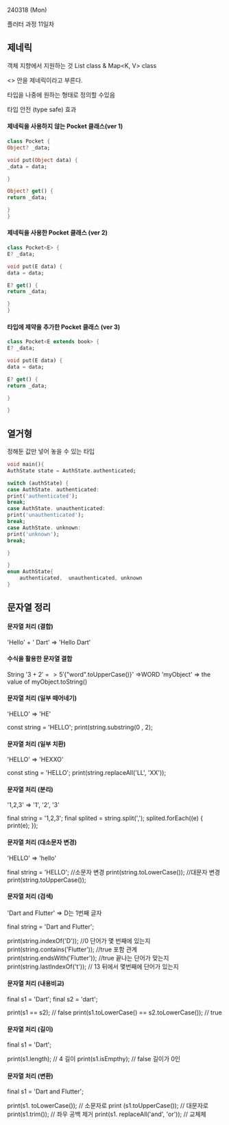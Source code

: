 240318 (Mon)

플러터 과정 11일차

## 제네릭 
객체 지향에서 지원하는 것
List<E> class & Map<K, V> class

<> 안을 제네릭이라고 부른다.

타입을 나중에 원하는 형태로 정의할 수있음

타입 안전 (type safe) 효과

#### 제네릭을 사용하지 않는 Pocket 클래스(ver 1)
```dart
class Pocket {
Object? _data;

void put(Object data) {
_data = data;

}

Object? get() {
return _data;

}
}
```

#### 제네릭을 사용한 Pocket 클래스 (ver 2)
```dart
class Pocket<E> {
E? _data;

void put(E data) {
data = data;

E? get() {
return _data;

}
}
```

#### 타입에 제약을 추가한 Pocket 클래스 (ver 3)
```dart
class Pocket<E extends book> {
E? _data;

void put(E data) {
data = data;

E? get() {
return _data;

}

}
```

## 열거형
정해둔 값만 넣어 놓을 수 있는 타입
```dart
void main(){
AuthState state = AuthState.authenticated;

switch (authState) {
case AuthState. authenticated:
print('authenticated');
break;
case AuthState. unauthenticated:
print('unauthenticated');
break;
case AuthState. unknown:
print('unknown');
break;

}

}
enum AuthState{
	authenticated,	unauthenticated, unknown
}
```
## 문자열 정리


#### 문자열 처리 (결합)

'Hello' + ' Dart'
=> 'Hello Dart'

#### 수식을 활용한 문자열 결합

String
'${3 +2}' => 5
'${"word".toUpperCase()}' =>WORD
'myObject' => the value of myObject.toString()

#### 문자열 처리 (일부 떼어네기)

'HELLO'
=> 'HE'

const string = 'HELLO';
print(string.substring(0 , 2);

#### 문자열 처리 (일부 치환)

'HELLO'
=> 'HEXXO'

const sting = 'HELLO';
print(string.replaceAll('LL', 'XX'));

#### 문자열 처리 (분리)

'1,2,3'
=> '1', '2', '3'

final string = '1,2,3';
final splited = string.split(',');
splited.forEach((e) {
  print(e);
  });

#### 문자열 처리 (대소문자 변경)

'HELLO'
=> 'hello'

final string = 'HELLO';
//소문자 변경
print(string.toLowerCase());
//대문자 변경
print(string.toUpperCase());

#### 문자열 처리 (검색)

'Dart and Flutter'
=> D는 1번째 글자

final string = 'Dart and Flutter';

print(string.indexOf('D')); //0 단어가 몇 번째에 있는지
print(string.contains('Flutter')); //true 포함 관계
print(string.endsWith('Flutter')); //true 끝나는 단어가 맞는지
print(string.lastIndexOf('t')); // 13 뒤에서 몇번째에 단어가 있는지

#### 문자열 처리 (내용비교)

final s1 = 'Dart';
final s2 = 'dart';

print(s1 == s2); // false
print(s1.toLowerCase() == s2.toLowerCase()); // true

#### 문자열 처리 (길이)

final s1 = 'Dart';

print(s1.length); // 4  길이
print(s1.isEmpthy); // false  길이가 0인

#### 문자열 처리 (변환)
final s1 = 'Dart and Flutter';

print(s1. toLowerCase()); // 소문자로
print (s1.toUpperCase()); // 대문자로
print(s1.trim()); // 좌우 공백 제거
print(s1. replaceAll('and', 'or')); // 교체체
